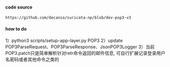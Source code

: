 #### code source
```
https://github.com/decanio/suricata-np/blob/dev-pop3-v3
```

#### how to do
  1）python3 scripts/setup-app-layer.py POP3
  2）update POP3ParseRequest、POP3ParseResponse、JsonPOP3Logger
  3）当前POP3.patch只是简单解析针对retr命令返回的邮件信息, 可自行扩展记录登录用户名密码或者其他命令之类的
